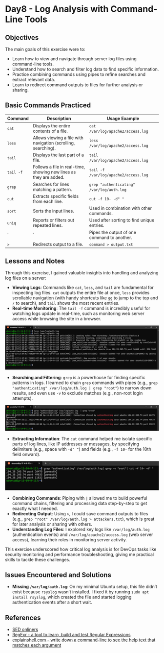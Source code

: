 # Day8 - Log Analysis with Command-Line Tools

## Objectives

The main goals of this exercise were to:

- Learn how to view and navigate through server log files using command-line tools.
- Understand how to search and filter log data to find specific information.
- Practice combining commands using pipes to refine searches and extract relevant data.
- Learn to redirect command outputs to files for further analysis or sharing.

## Basic Commands Practiced

| Command    | Description                                           | Usage Example                                      |
|------------|-------------------------------------------------------|----------------------------------------------------|
| `cat`      | Displays the entire contents of a file.              | `cat /var/log/apache2/access.log`                  |
| `less`     | Allows viewing a file with navigation (scrolling, searching). | `less /var/log/apache2/access.log`         |
| `tail`     | Displays the last part of a file.                    | `tail /var/log/apache2/access.log`                 |
| `tail -f`  | Follows a file in real-time, showing new lines as they are added. | `tail -f /var/log/apache2/access.log` |
| `grep`     | Searches for lines matching a pattern.               | `grep "authenticating" /var/log/auth.log`          |
| `cut`      | Extracts specific fields from each line.             | `cut -f 10- -d" "`                                 |
| `sort`     | Sorts the input lines.                               | Used in combination with other commands.           |
| `uniq`     | Reports or filters out repeated lines.               | Used after sorting to find unique entries.         |
| `|`        | Pipes the output of one command to another.          | `grep "authenticating" /var/log/auth.log | grep "root"` |
| `>`        | Redirects output to a file.                          | `command > output.txt`                             |

## Lessons and Notes

Through this exercise, I gained valuable insights into handling and analyzing log files on a server:

- **Viewing Logs**: Commands like `cat`, `less`, and `tail` are fundamental for inspecting log files. `cat` outputs the entire file at once, `less` provides scrollable navigation (with handy shortcuts like `gg` to jump to the top and `/` to search), and `tail` shows the most recent entries.
- **Real-time Monitoring**: The `tail -f` command is incredibly useful for watching logs update in real-time, such as monitoring web server access while browsing the site in a browser.

![View auth.log with tail command](/screenshots/day-8/tail-command-auth-log.png)

- **Searching and Filtering**: `grep` is a powerhouse for finding specific patterns in logs. I learned to chain `grep` commands with pipes (e.g., `grep "authenticating" /var/log/auth.log | grep "root"`) to narrow down results, and even use `-v` to exclude matches (e.g., non-root login attempts).

![Find with grep command](/screenshots/day-8/grep-command-demo.png)

- **Extracting Information**: The `cut` command helped me isolate specific parts of log lines, like IP addresses or messages, by specifying delimiters (e.g., space with `-d" "`) and fields (e.g., `-f 10-` for the 10th field onward).

![Practices with cut command](/screenshots/day-8/cut-command-demo.png)

- **Combining Commands**: Piping with `|` allowed me to build powerful command chains, filtering and processing data step-by-step to get exactly what I needed.
- **Redirecting Output**: Using `>`, I could save command outputs to files (e.g., `grep "root" /var/log/auth.log > attackers.txt`), which is great for later analysis or sharing with others.
- **Understanding Log Files**: I explored key logs like `/var/log/auth.log` (authentication events) and `/var/log/apache2/access.log` (web server access), learning their roles in monitoring server activity.

This exercise underscored how critical log analysis is for DevOps tasks like security monitoring and performance troubleshooting, giving me practical skills to tackle these challenges.

## Issues Encountered and Solutions

- **Missing `/var/log/auth.log`**: On my minimal Ubuntu setup, this file didn’t exist because `rsyslog` wasn’t installed. I fixed it by running `sudo apt install rsyslog`, which created the file and started logging authentication events after a short wait.

## References

- [SED onliners](https://edoras.sdsu.edu/doc/sed-oneliners.html)
- [RegExr - a tool to learn, build and test Regular Expressions](https://regexr.com/)
- [explainshell.com - write down a command-line to see the help text that matches each argument](https://explainshell.com/)



